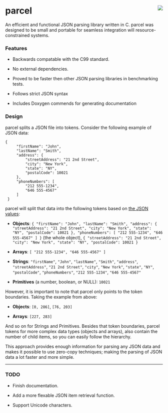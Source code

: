# parcel [<img align="right"  src="https://travis-ci.org/syb0rg/parcel.svg?branch=master"/>](https://travis-ci.org/syb0rg/parcel)

An efficient and functional JSON parsing library written in C.  parcel was designed to be small and portable for seamless integration will resource-constrained systems.

### Features

 - Backwards compatable with the C99 standard.
 
 - No external dependencies.
 
 - Proved to be faster then other JSON parsing libraries in benchmarking tests.
 
 - Follows strict JSON syntax
 
 - Includes Doxygen commends for generating documentation

### Design

parcel splits a JSON file into tokens.  Consider the following example of JSON data:

	{
	     "firstName": "John",
	     "lastName": "Smith",
	     "address": {
	         "streetAddress": "21 2nd Street",
	         "city": "New York",
	         "state": "NY",
	         "postalCode": 10021
	     },
	     "phoneNumbers": [
	         "212 555-1234",
	         "646 555-4567"
	     ]
	 }
	 
 parcel will split that data into the following tokens based on [the JSON values](http://www.w3schools.com/json/json_syntax.asp):
 
 - **Objects**: `{
	     "firstName": "John",
	     "lastName": "Smith",
	     "address": {
	         "streetAddress": "21 2nd Street",
	         "city": "New York",
	         "state": "NY",
	         "postalCode": 10021
	     },
	     "phoneNumbers": [
	         "212 555-1234",
	         "646 555-4567"
	     ]
	 }` (the whole object), `{
	         "streetAddress": "21 2nd Street",
	         "city": "New York",
	         "state": "NY",
	         "postalCode": 10021
	     }`

 - **Arrays**: `[
	         "212 555-1234",
	         "646 555-4567"
	     ]`

 - **Strings**: `"firstName"`, `"John"`, `"lastName"`, `"Smith"`, `"address"`, `"streetAddress"`, `"21 2nd Street"`, `"city"`, `"New York"`, `"state"`, `"NY"`, `"postalCode"`, `"phoneNumbers"`, `"212 555-1234"`, `"646 555-4567"`
 
 - **Primitives** (a number, boolean, or NULL): `10021`
 
However, it is important to note that parcel only points to the token boundaries.  Taking the example from above:
 
 - **Objects**: `[0, 286]`, `[76, 203]`
 
 - **Arrays**: `[227, 283]`
 
And so on for Strings and Primitives.  Besides that token boundaries, parcel tokens for more complex data types (objects and arrays), also contain the number of child items, so you can easily follow the hierarchy.
 
This approach provides enough information for parsing any JSON data and makes it possible to use zero-copy techniques; making the parsing of JSON data a lot faster and more simple.
 
 ---
 
### TODO
 
 - Finish documentation.
 
 - Add a more flexable JSON item retrieval function.
 
 - Support Unicode characters.